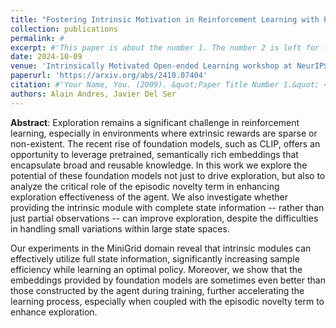 ```yaml
---
title: "Fostering Intrinsic Motivation in Reinforcement Learning with Pretrained Foundation Models"
collection: publications
permalink: #
excerpt: #'This paper is about the number 1. The number 2 is left for future work.'
date: 2024-10-09
venue: 'Intrinsically Motivated Open-ended Learning workshop at NeurIPS'
paperurl: 'https://arxiv.org/abs/2410.07404'
citation: #'Your Name, You. (2009). &quot;Paper Title Number 1.&quot; <i>Journal 1</i>. 1(1).'
authors: Alain Andres, Javier Del Ser
---
```

**Abstract**: Exploration remains a significant challenge in reinforcement learning, especially in environments where extrinsic rewards are sparse or non-existent. The recent rise of foundation models, such as CLIP, offers an opportunity to leverage pretrained, semantically rich embeddings that encapsulate broad and reusable knowledge. In this work we explore the potential of these foundation models not just to drive exploration, but also to analyze the critical role of the episodic novelty term in enhancing exploration effectiveness of the agent. We also investigate whether providing the intrinsic module with complete state information -- rather than just partial observations -- can improve exploration, despite the difficulties in handling small variations within large state spaces. 

Our experiments in the MiniGrid domain reveal that intrinsic modules can effectively utilize full state information, significantly increasing sample efficiency while learning an optimal policy. Moreover, we show that the embeddings provided by foundation models are sometimes even better than those constructed by the agent during training, further accelerating the learning process, especially when coupled with the episodic novelty term to enhance exploration. 